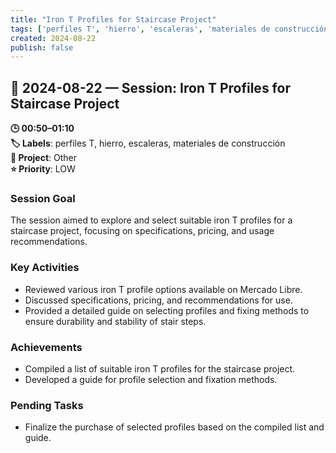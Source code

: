 ```yaml
---
title: "Iron T Profiles for Staircase Project"
tags: ['perfiles T', 'hierro', 'escaleras', 'materiales de construcción']
created: 2024-08-22
publish: false
---
```


## 📅 2024-08-22 — Session: Iron T Profiles for Staircase Project

**🕒 00:50–01:10**  
**🏷️ Labels**: perfiles T, hierro, escaleras, materiales de construcción  
**📂 Project**: Other  
**⭐ Priority**: LOW  


### Session Goal
The session aimed to explore and select suitable iron T profiles for a staircase project, focusing on specifications, pricing, and usage recommendations.

### Key Activities
- Reviewed various iron T profile options available on Mercado Libre.
- Discussed specifications, pricing, and recommendations for use.
- Provided a detailed guide on selecting profiles and fixing methods to ensure durability and stability of stair steps.

### Achievements
- Compiled a list of suitable iron T profiles for the staircase project.
- Developed a guide for profile selection and fixation methods.

### Pending Tasks
- Finalize the purchase of selected profiles based on the compiled list and guide.

